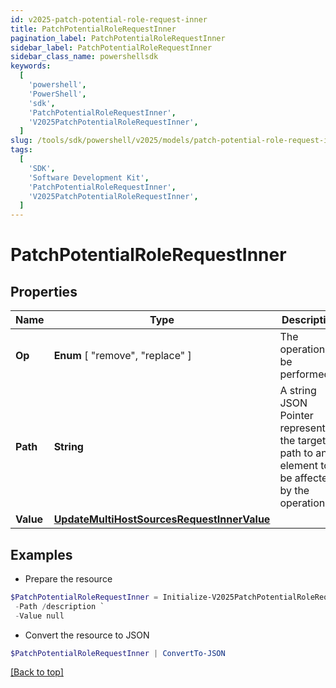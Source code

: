 ```yaml
---
id: v2025-patch-potential-role-request-inner
title: PatchPotentialRoleRequestInner
pagination_label: PatchPotentialRoleRequestInner
sidebar_label: PatchPotentialRoleRequestInner
sidebar_class_name: powershellsdk
keywords:
  [
    'powershell',
    'PowerShell',
    'sdk',
    'PatchPotentialRoleRequestInner',
    'V2025PatchPotentialRoleRequestInner',
  ]
slug: /tools/sdk/powershell/v2025/models/patch-potential-role-request-inner
tags:
  [
    'SDK',
    'Software Development Kit',
    'PatchPotentialRoleRequestInner',
    'V2025PatchPotentialRoleRequestInner',
  ]
---
```


# PatchPotentialRoleRequestInner

## Properties

| Name | Type | Description | Notes |
| --- | --- | --- | --- |
| **Op** | **Enum** [ "remove", "replace" ] | The operation to be performed | [optional] |
| **Path** | **String** | A string JSON Pointer representing the target path to an element to be affected by the operation | [required] |
| **Value** | [**UpdateMultiHostSourcesRequestInnerValue**](update-multi-host-sources-request-inner-value) |  | [optional] |

## Examples

- Prepare the resource

```powershell
$PatchPotentialRoleRequestInner = Initialize-V2025PatchPotentialRoleRequestInner  -Op replace `
 -Path /description `
 -Value null
```

- Convert the resource to JSON

```powershell
$PatchPotentialRoleRequestInner | ConvertTo-JSON
```

[[Back to top]](#)
